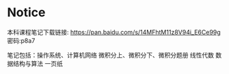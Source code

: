 # Notice

本科课程笔记下载链接: https://pan.baidu.com/s/14MFhtM11z8V94i_E6Ce99g  密码:p8a7

笔记包括：操作系统、计算机网络
        微积分上、微积分下、微积分题册
        线性代数
        数据结构与算法
        一页纸